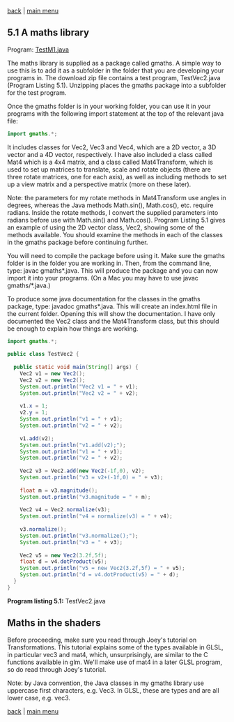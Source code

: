 [back](ch5.md) | [main menu](../README.md)
 
## 5.1 A maths library

Program: [TestM1.java](/ch5_t_cs_c/ch5_maths)

The maths library is supplied as a package called gmaths. A simple way to use this is to add it as a subfolder in the folder that you are developing your programs in. The download zip file contains a test program, TestVec2.java (Program Listing 5.1). Unzipping places the gmaths package into a subfolder for the test program.

Once the gmaths folder is in your working folder, you can use it in your programs with the following import statement at the top of the relevant java file:

```java
import gmaths.*;
```

It includes classes for Vec2, Vec3 and Vec4, which are a 2D vector, a 3D vector and a 4D vector, respectively. I have also included a class called Mat4 which is a 4x4 matrix, and a class called Mat4Transform, which is used to set up matrices to translate, scale and rotate objects (there are three rotate matrices, one for each axis), as well as including methods to set up a view matrix and a perspective matrix (more on these later).

Note: the parameters for my rotate methods in Mat4Transform use angles in degrees, whereas the Java methods Math.sin(), Math.cos(), etc. require radians. Inside the rotate methods, I convert the supplied parameters into radians before use with Math.sin() and Math.cos(). Program Listing 5.1 gives an example of using the 2D vector class, Vec2, showing some of the methods available. You should examine the methods in each of the classes in the gmaths package before continuing further.

You will need to compile the package before using it. Make sure the gmaths folder is in the folder you are working in. Then, from the command line, type: javac gmaths\*.java. This will produce the package and you can now import it into your programs. (On a Mac you may have to use javac gmaths/*.java.)

To produce some java documentation for the classes in the gmaths package, type: javadoc gmaths\*.java. This will create an index.html file in the current folder. Opening this will show the documentation. I have only documented the Vec2 class and the Mat4Transform class, but this should be enough to explain how things are working.

```java
import gmaths.*;
  
public class TestVec2 {
    
  public static void main(String[] args) {
    Vec2 v1 = new Vec2();
    Vec2 v2 = new Vec2();
    System.out.println("Vec2 v1 = " + v1);
    System.out.println("Vec2 v2 = " + v2);
    
    v1.x = 1;
    v2.y = 1;
    System.out.println("v1 = " + v1);
    System.out.println("v2 = " + v2);
    
    v1.add(v2);
    System.out.println("v1.add(v2);");
    System.out.println("v1 = " + v1);
    System.out.println("v2 = " + v2);
    
    Vec2 v3 = Vec2.add(new Vec2(-1f,0), v2);
    System.out.println("v3 = v2+(-1f,0) = " + v3);
    
    float m = v3.magnitude();
    System.out.println("v3.magnitude = " + m);
    
    Vec2 v4 = Vec2.normalize(v3);
    System.out.println("v4 = normalize(v3) = " + v4);
    
    v3.normalize();
    System.out.println("v3.normalize();");
    System.out.println("v3 = " + v3);
        
    Vec2 v5 = new Vec2(3.2f,5f);
    float d = v4.dotProduct(v5);
    System.out.println("v5 = new Vec2(3.2f,5f) = " + v5);
    System.out.println("d = v4.dotProduct(v5) = " + d);
  }
}
  ```

**Program listing 5.1:** TestVec2.java

## Maths in the shaders

Before proceeding, make sure you read through Joey's tutorial on Transformations. This tutorial explains some of the types available in GLSL, in particular vec3 and mat4, which, unsurprisingly, are similar to the C functions available in glm. We'll make use of mat4 in a later GLSL program, so do read through Joey's tutorial.

Note: by Java convention, the Java classes in my gmaths library use uppercase first characters, e.g. Vec3. In GLSL, these are types and are all lower case, e.g. vec3.


[back](ch5.md) | [main menu](../README.md)
